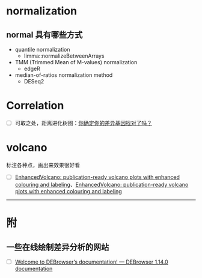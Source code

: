 <!--
  * Author: Chen Jun
  * Author Email: 1170101471@qq.com
  * Created Date: 2021-06-25, 11:09:00
  * Modified By: Chen Jun
  * Last Modified: 2021-07-06, 21:59:23
-->

# normalization
## normal 具有哪些方式

- quantile normalization
  - limma::normalizeBetweenArrays
- TMM (Trimmed Mean of M-values) normalization
  - edgeR
- median-of-ratios normalization method
  - DESeq2



# Correlation

- [ ] 可取之处，距离进化树图：[你确定你的差异基因找对了吗？](https://mp.weixin.qq.com/s?__biz=MzAxMDkxODM1Ng==&mid=2247491228&idx=1&sn=34fed09dec0f8c27bd408ba8476d9133&scene=21#wechat_redirect)


# volcano

标注各种点，画出来效果很好看
- [ ] [EnhancedVolcano: publication-ready volcano plots with enhanced colouring and labeling](https://bioconductor.org/packages/release/bioc/vignettes/EnhancedVolcano/inst/doc/EnhancedVolcano.html)、[EnhancedVolcano: publication-ready volcano plots with enhanced colouring and labeling](https://app.yinxiang.com/fx/8608c0d5-f7ac-43ae-9e82-8ef9aecaefb5)



---
# 附
## 一些在线绘制差异分析的网站

- [ ] [Welcome to DEBrowser’s documentation! — DEBrowser 1.14.0 documentation](https://debrowser.readthedocs.io/en/master/index.html)

